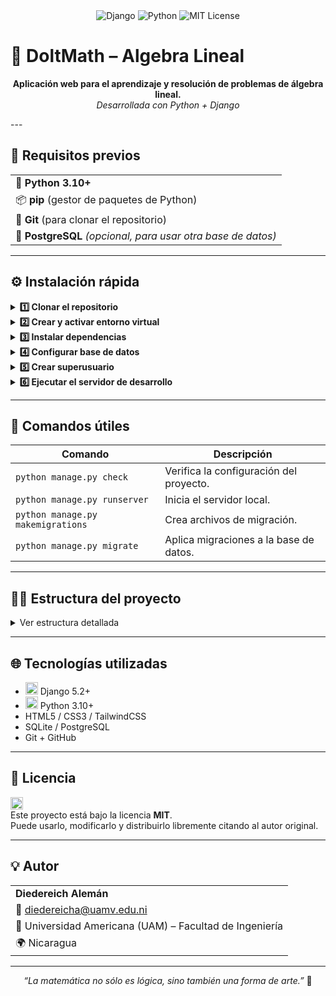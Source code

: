 <div align="center">
    <img src="https://img.shields.io/badge/Django-5.2+-green?logo=django" alt="Django">
    <img src="https://img.shields.io/badge/Python-3.10+-blue?logo=python" alt="Python">
    <img src="https://img.shields.io/badge/License-MIT-yellow?logo=license" alt="MIT License">
</div>

# 🧮 DoltMath – Algebra Lineal

<p align="center">
    <b>Aplicación web para el aprendizaje y resolución de problemas de álgebra lineal.</b><br>
    <i>Desarrollada con Python + Django</i>
</p>
---

## 🚀 Requisitos previos

<table>
	<tr><td>🐍 <b>Python 3.10+</b></td></tr>
	<tr><td>📦 <b>pip</b> (gestor de paquetes de Python)</td></tr>
	<tr><td>🧱 <b>Git</b> (para clonar el repositorio)</td></tr>
	<tr><td>🐘 <b>PostgreSQL</b> <i>(opcional, para usar otra base de datos)</i></td></tr>
</table>

---

## ⚙️ Instalación rápida

<details>
	<summary><b>1️⃣ Clonar el repositorio</b></summary>

    ```bash
    git clone https://github.com/usuario/DoltMath-AlgebraLineal.git
    cd DoltMath-AlgebraLineal
    ```

</details>

<details>
	<summary><b>2️⃣ Crear y activar entorno virtual</b></summary>

    <b>🪟 Windows (PowerShell)</b>
    ```bash
    python -m venv .venv
    .\.venv\Scripts\Activate.ps1
    ```

    <b>🐧 Linux / 🍎 macOS</b>
    ```bash
    python3 -m venv .venv
    source .venv/bin/activate
    ```
    <br>
    <i>💡 Verifique que aparezca <code>(.venv)</code> en la terminal antes de continuar.</i>

</details>

<details>
	<summary><b>3️⃣ Instalar dependencias</b></summary>

    ```bash
    pip install --upgrade pip
    pip install -r requirements.txt
    ```
    <br>
    <i>Si no existe <code>requirements.txt</code> actualizado:</i>
    ```bash
    pip freeze > requirements.txt
    ```

</details>

<details>
	<summary><b>4️⃣ Configurar base de datos</b></summary>

    <b>Por defecto se usa SQLite.</b>
    <br>
    <b>Inicializar migraciones:</b>
    ```bash
    python manage.py migrate
    ```
    <br>
    <i>⚙️ Para usar PostgreSQL, configure <code>DATABASES</code> en <code>config/settings.py</code> antes de migrar.</i>

</details>

<details>
	<summary><b>5️⃣ Crear superusuario</b></summary>

    ```bash
    python manage.py createsuperuser
    ```
    <br>
    <i>Complete correo, usuario y contraseña.<br>Acceda al panel en <code>/admin</code>.</i>

</details>

<details>
	<summary><b>6️⃣ Ejecutar el servidor de desarrollo</b></summary>

    ```bash
    python manage.py runserver
    ```
    <br>
    <b>Abra:</b> <a href="http://127.0.0.1:8000/">http://127.0.0.1:8000/</a>

</details>

---

## 🧰 Comandos útiles

<table>
	<thead>
		<tr><th>Comando</th><th>Descripción</th></tr>
	</thead>
	<tbody>
		<tr><td><code>python manage.py check</code></td><td>Verifica la configuración del proyecto.</td></tr>
		<tr><td><code>python manage.py runserver</code></td><td>Inicia el servidor local.</td></tr>
		<tr><td><code>python manage.py makemigrations</code></td><td>Crea archivos de migración.</td></tr>
		<tr><td><code>python manage.py migrate</code></td><td>Aplica migraciones a la base de datos.</td></tr>
	</tbody>
 </table>

---

## 🧑‍💻 Estructura del proyecto

<details>
    <summary>Ver estructura detallada</summary>
    <br>
    <br>
    <pre>
DoltMath-AlgebraLineal/
│
├── algebra/                # App principal: lógica, vistas, urls, modelos
│   ├── logic/              # Funciones matemáticas y utilidades
│   ├── migrations/         # Migraciones de base de datos
│   ├── admin.py            # Configuración del admin
│   ├── models.py           # Modelos de datos
│   ├── views.py            # Vistas y controladores
│   └── urls.py             # Rutas de la app
│
├── core/                   # App base (usuarios, autenticación, etc.)
│   ├── migrations/         # Migraciones de base de datos
│   ├── admin.py            # Configuración del admin
│   ├── models.py           # Modelos de datos
│   ├── views.py            # Vistas y controladores
│   └── apps.py             # Configuración de la app
│
├── config/                 # Configuración global del proyecto
│   ├── settings.py         # Configuración principal
│   ├── urls.py             # Rutas globales
│   └── wsgi.py/asgi.py     # Interfaces de servidor
│
├── static/                 # Archivos estáticos (CSS, JS, imágenes)
│   └── algebra/            # Recursos de la app algebra
│
├── templates/              # Archivos HTML (vistas)
│   └── algebra/            # Vistas de la app algebra
│
├── manage.py               # Punto de entrada principal
├── requirements.txt        # Dependencias del entorno
├── db.sqlite3              # Base de datos por defecto
└── README.md               # Documentación principal
    </pre>
</details>

---

## 🌐 Tecnologías utilizadas

<ul>
	<li><img src="https://img.shields.io/badge/Django-5.2+-green?logo=django" height="20"> Django 5.2+</li>
	<li><img src="https://img.shields.io/badge/Python-3.10+-blue?logo=python" height="20"> Python 3.10+</li>
	<li>HTML5 / CSS3 / TailwindCSS</li>
	<li>SQLite / PostgreSQL</li>
	<li>Git + GitHub</li>
</ul>

---

## 📄 Licencia

<img src="https://img.shields.io/badge/License-MIT-yellow?logo=license" height="20"> <br>
Este proyecto está bajo la licencia <b>MIT</b>.<br>
Puede usarlo, modificarlo y distribuirlo libremente citando al autor original.

---

## 💡 Autor

<table>
	<tr><td><b>Diedereich Alemán</b></td></tr>
	<tr><td>📧 <a href="mailto:diedereicha@uamv.edu.ni">diedereicha@uamv.edu.ni</a></td></tr>
	<tr><td>💼 Universidad Americana (UAM) – Facultad de Ingeniería</td></tr>
	<tr><td>🌍 Nicaragua</td></tr>
</table>

---

<p align="center"><i>“La matemática no sólo es lógica, sino también una forma de arte.”</i> 🎨</p>
